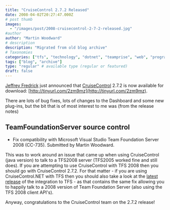 ```yaml
---
title: "CruiseControl 2.7.2 Released"
date: 2008-04-02T20:27:47.000Z
# post thumb
images:
  - "/images/post/2008-cruisecontrol-2-7-2-released.jpg"
#author
author: "Martin Woodward"
# description
description: "Migrated from old blog archive"
# Taxonomies
categories: ["tfs", "technology", "dotnet", "teamprise", "web", "programming"]
tags: ["blog", "archive"]
type: "regular" # available type (regular or featured)
draft: false
---
```

[Jeffrey Fredrick](http://www.developertesting.com/archives/individual_weblogs-jeffrey_fredrick-index.html) just announced that [CruiseControl](http://cruisecontrol.sourceforge.net/) 2.7.2 is now available for download: [http://tinyurl.com/2zm9mz](http://tinyurl.com/2zm9mz).  

There are lots of bug fixes, lots of changes to the Dashboard and some new plug-ins, but the bit that is of most interest to me was (from the release notes)  

TeamFoundationServer source control
----------------------
* Fix compatibility with Microsoft Visual Studio Team Foundation Server 2008 (CC-735). Submitted by Martin Woodward.

This was to work around an issue that came up when using CruiseControl (java version) to talk to a TFS2008 server (TFS2005 worked fine and still does).  If you are attempting to use CruiseControl with TFS 2008 then you should go with CruiseControl 2.7.2.  For that matter - if you are using CruiseControl.NET with TFS then you should also take a look at the [latest release](http://www.codeplex.com/TFSCCNetPlugin/Release/ProjectReleases.aspx?ReleaseId=1816) of the integration to TFS - as that contains the same fix allowing you to happily talk to a 2008 version of Team Foundation Server (also using the TFS 2008 client API's).

Anyway, congratulations to the CruiseControl team on the 2.7.2 release!